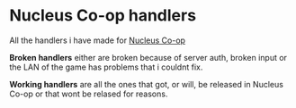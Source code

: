 # Nucleus Co-op handlers
All the handlers i have made for [Nucleus Co-op](https://nucleus-coop.github.io/)

**Broken handlers** either are broken because of server auth, broken input or the LAN of the game has problems that i couldnt fix.

**Working handlers** are all the ones that got, or will, be released in Nucleus Co-op or that wont be relased for reasons.
